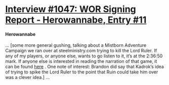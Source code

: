 # [Interview #1047: WOR Signing Report - Herowannabe, Entry #11](https://www.theoryland.com/intvmain.php?i=1047#11)

#### Herowannabe

… [some more general gushing, talking about a Mistborn Adventure Campaign we ran over at steelministry.com trying to kill the Lord Ruler. If any of my players, or anyone else, wants to go listen to it, it’s at the 2:36:50 mark. If anyone else is interested in reading the narration of that game, it can be found
[here](http://www.steelministry.com/viewtopic.php?f=55&t=518)
. One note of interest: Brandon did say that Kadrok’s idea of trying to spike the Lord Ruler to the point that Ruin could take him over was a clever idea.] ...

